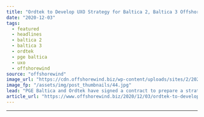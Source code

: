 ```yaml
---
title: "Ordtek to Develop UXO Strategy for Baltica 2, Baltica 3 Offshore Wind Farms"
date: "2020-12-03"
tags: 
  - featured
  - headlines
  - baltica 2
  - baltica 3
  - ordtek
  - pge baltica
  - uxo
  - offshorewind
source: "offshorewind"
image_url: "https://cdn.offshorewind.biz/wp-content/uploads/sites/2/2020/12/03160002/%C3%98rsted-offshore-wind-farm.jpg"
image_fp: "/assets/img/post_thumbnails/44.jpg"
lead: "PGE Baltica and Ordtek have signed a contract to prepare a strategy that will"
article_url: "https://www.offshorewind.biz/2020/12/03/ordtek-to-develop-uxo-strategy-for-baltica-2-baltica-3-offshore-wind-farms/"
---
```


---
